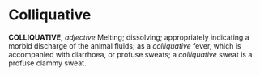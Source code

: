 # Colliquative

**COLLIQUATIVE**, _adjective_ Melting; dissolving; appropriately indicating a morbid discharge of the animal fluids; as a _colliquative_ fever, which is accompanied with diarrhoea, or profuse sweats; a _colliquative_ sweat is a profuse clammy sweat.